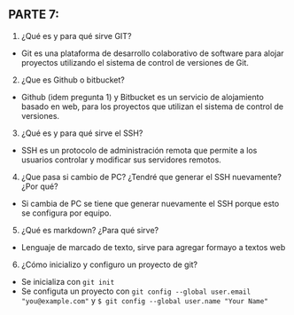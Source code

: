 ## PARTE 7:
1. ¿Qué es y para qué sirve GIT?
- Git es una plataforma de desarrollo colaborativo de software para alojar proyectos utilizando el sistema de control de versiones de Git.

2. ¿Que es Github o bitbucket?
- Github (idem pregunta 1) y Bitbucket es un servicio de alojamiento basado en web, para los proyectos que utilizan el sistema de control de versiones.

3. ¿Qué es y para qué sirve el SSH?
- SSH es un protocolo de administración remota que permite a los usuarios controlar y modificar sus servidores remotos.

4. ¿Que pasa si cambio de PC? ¿Tendré que generar el SSH nuevamente?¿Por qué?
- Si cambia de PC se tiene que generar nuevamente el SSH porque esto se configura por equipo.

5. ¿Qué es markdown? ¿Para qué sirve?
- Lenguaje de marcado de texto, sirve para agregar formayo a textos web

6. ¿Cómo inicializo y configuro un proyecto de git?
- Se inicializa con `git init`
- Se configuta un proyecto con `git config --global user.email "you@example.com"` y `$ git config --global user.name "Your Name"`

